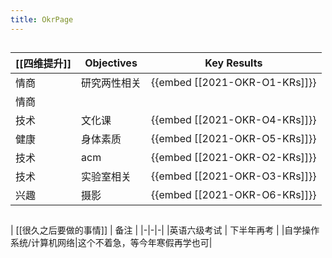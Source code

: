 ```yaml
---
title: OkrPage
---
```


## 
| [[四维提升]] | Objectives | Key Results |
|-|-|-|
| 情商 | 研究两性相关 | {{embed [[2021-OKR-O1-KRs]]}} |
|情商|||
| 技术 | 文化课 | {{embed [[2021-OKR-O4-KRs]]}} |
|健康|身体素质| {{embed [[2021-OKR-O5-KRs]]}}|
| 技术 | acm | {{embed [[2021-OKR-O2-KRs]]}} |
| 技术| 实验室相关 | {{embed [[2021-OKR-O3-KRs]]}} |
|兴趣|摄影|{{embed [[2021-OKR-O6-KRs]]}}|
## 
| [[很久之后要做的事情]] | 备注 | 
|-|-|-|
|英语六级考试 | 下半年再考 |
|自学操作系统/计算机网络|这个不着急，等今年寒假再学也可|
